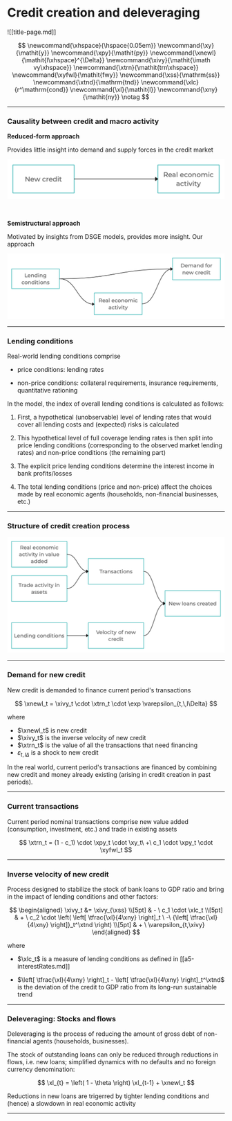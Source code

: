 
# Credit creation and deleveraging

![[title-page.md]]


$$
\newcommand{\xhspace}{\hspace{0.05em}}
\newcommand{\xy}{\mathit{y}}
\newcommand{\xpy}{\mathit{py}}
\newcommand{\xnewl}{\mathit{l\xhspace}^{\Delta}}
\newcommand{\xivy}{\mathit{\imath vy\xhspace}}
\newcommand{\xtrn}{\mathit{trn\xhspace}}
\newcommand{\xyfwl}{\mathit{fwy}}
\newcommand{\xss}{\mathrm{ss}}
\newcommand{\xtnd}{\mathrm{tnd}}
\newcommand{\xlc}{r^\mathrm{cond}}
\newcommand{\xl}{\mathit{l}}
\newcommand{\xny}{\mathit{ny}}
\notag
$$

--------------------------------------------------------------------------------


### Causality between credit and macro activity

__Reduced-form approach__

Provides little insight into demand and supply forces in the credit market

![Reduced-form approach](reduced-form-credit-creation.png)

<br/>

__Semistructural approach__

Motivated by insights from DSGE models, provides more insight. Our approach

![Semistructural credit creation](structural-credit-creation.png)


--------------------------------------------------------------------------------


### Lending conditions

Real-world lending conditions comprise

* price conditions: lending rates

* non-price conditions: collateral requirements, insurance requirements, quantitative rationing

In the model, the index of overall lending conditions is calculated as follows:

1. First, a hypothetical (unobservable) level of lending rates that would cover all lending costs and (expected) risks is calculated

2. This hypothetical level of full coverage lending rates is then split into price lending conditions (corresponding to the observed market lending rates) and non-price conditions (the remaining part)

3. The explicit price lending conditions determine the interest income in bank profits/losses

4. The total lending conditions (price and non-price) affect the choices made by real economic agents (households, non-financial businesses, etc.)



--------------------------------------------------------------------------------


### Structure of credit creation process



![Structure of credit creation process](credit-creation.png)



--------------------------------------------------------------------------------


### Demand for new credit

New credit is demanded to finance current period's transactions

$$
\xnewl_t = \xivy_t \cdot \xtrn_t \cdot \exp \varepsilon_{t,\,l\Delta}
$$

where

* $\xnewl_t$ is new credit
* $\xivy_t$ is the inverse velocity of new credit
* $\xtrn_t$ is the value of all the transactions that need financing
* $\varepsilon_{t,\,l\Delta}$ is a shock to new credit

In the real world, current period's transactions are financed by combining new credit and money already existing (arising in credit creation in past
periods).


--------------------------------------------------------------------------------


### Current transactions

Current period nominal transactions comprise new value added (consumption,
investment, etc.) and trade in existing assets

$$
\xtrn_t = (1 - c_1) \cdot \xpy_t \cdot \xy_t\ +\ c_1 \cdot \xpy_t \cdot \xyfwl_t
$$


--------------------------------------------------------------------------------


### Inverse velocity of new credit

Process designed to stabilize the stock of bank loans to GDP ratio and
bring in the impact of lending conditions and other factors:

$$
\begin{aligned}
\xivy_t &= \xivy_{\xss} \\[5pt]
& - \ c_1 \cdot \xlc_t \\[5pt]
& + \ c_2 \cdot \left( \left[ \tfrac{\xl}{4\xny} \right]_t
\ -\ {\left[ \tfrac{\xl}{4\xny} \right]}_t^\xtnd \right) \\[5pt]
& + \ \varepsilon_{t,\xivy}
\end{aligned}
$$

where

* $\xlc_t$ is a measure of lending conditions as defined in [[a5-interestRates.md]]

* $\left[ \tfrac{\xl}{4\xny} \right]_t - \left[ \tfrac{\xl}{4\xny} \right]_t^\xtnd$
  is the deviation of the credit to GDP ratio from its long-run sustainable
  trend



--------------------------------------------------------------------------------


### Deleveraging: Stocks and flows


Deleveraging is the process of reducing the amount of gross debt of
non-financial agents (households, businesses).

The stock of outstanding loans can only be reduced through reductions in
flows, i.e. new loans; simplified dynamics with no defaults and no foreign
currency denomination:

$$
\xl_{t} = \left( 1 - \theta \right) \xl_{t-1} + \xnewl_t
$$

Reductions in new loans are trigerred by tighter lending conditions and
(hence) a slowdown in real economic activity


--------------------------------------------------------------------------------

